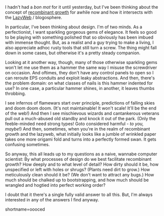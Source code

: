 <p>I hadn't had a <i>bon mot</i> for it until yesterday, but I've been thinking about the concept of <a href="http://weblog.infoworld.com/udell/2002/12/12.html#a537" target="_top">recombinant growth</a> for awhile now and how it intersects with the <a href="http://www.blackbeltjones.com/work/mt/archives/000190.html" target="_top">LazyWeb</a> / blogosphere.  </p>
<p>In particular, I've been thinking about design.  I'm of two minds.  As a perfectionist, I want sparkling gorgeous gems of elegance.  It feels so good to be playing with something polished that so obviously has been imbued with immense thought.  But, as a realist and a guy trying to make a living, I also appreciate adhoc rusty tools that still turn a screw.  The thing might fall down in some cases, but otherwise it's a pretty steady companion.</p>
<p>Looking at it another way, though, many of those otherwise sparkling gems won't let me use them as a hammer the same way I misuse the screwdriver on occasion.  And oftimes, they don't have any control panels to open so I can reroute EPS conduits and exploit leaky abstractions.  And then, there's the problem domain: on what classes of nails is this hammer indented for use?  In one case, a particular hammer shines, in another, it leaves thumbs throbbing.</p>
<p>I see infernos of flamewars start over principle, predictions of falling skies and doom doom doom.  (It's not maintainable!  It won't scale!  It'll be the end of the web!)  And then I see mischievous wizards and cantankerous veterans pull out a much-abused old standby and knock it out of the park.  (Only the feeble-minded need strong types!  Goto considered harmful - <i>to you, maybe</i>!)  And then, sometimes, when you're in the realm of recombinant growth and the lazyweb, what initially looks like a jumble of wrinkled paper takes one more origami fold and turns into a perfectly formed swan.  It gets confusing sometimes.</p>
<p>So anyway, this all leads up to my questions as a naive, wannabe computer scientist:  By what processes of design do we best facilitate recombinant growth?  How deeply and to what level of detail?  How dirty should it be, how unspecified or left with holes or shrugs?  (Plants need dirt to grow.)   How meticulously clean should it be?  (We don't want to attract any bugs.)  How much should be chalked up to bootstrapping, and how much should be wrangled and hogtied into perfect working order?</p>
<p>I doubt that it there's a single fully valid answer to all this.  But, I'm always interested in any of the answers I find anyway.</p>
<!--more-->
shortname=oooced

